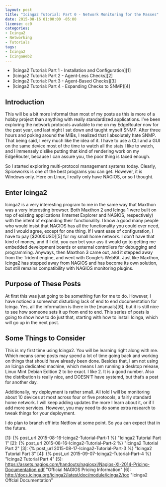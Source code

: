 ```yaml
---
layout: post
title: "Icinga2 Tutorial: Part 0 - Network Monitoring for the Masses"
date: 2015-08-16 01:00:00 -05:00
license: cc0
categories:
- Icinga2
- Networking
- Tutorials
tags:
- Icinga2
- IcingaWeb2
---
```

* [Icinga2 Tutorial: Part 1 - Installation and Configuration][1]
* [Icinga2 Tutorial: Part 2 - Agent-Less Checks][2]
* [Icinga2 Tutorial: Part 3 - Agent-Based Checks][3]
* [Icinga2 Tutorial: Part 4 - Expanding Checks to SNMP][4]

## Introduction ##
This will be a bit more informal than most of my posts as this is more of a
hobby project than anything with really standardized applications. I’ve been
exploring the network protocols available to me on my EdgeRouter now for the
past year, and last night I sat down and taught myself SNMP. After three
hours and poking around the MIBs, I realized that I absolutely hate SNMP.
That being said, I very much like the idea of it. I have to use a CLI and
a GUI on the same device most of the time to watch all the stats I like to
watch, and I immensely dislike putting that kind of rendering work on my
EdgeRouter, because I can assure you, the poor thing is taxed enough.

So I started exploring multi-protocol management systems today. Clearly,
Spiceworks is one of the best programs you can get. However, it is Windows
only. Here on Linux, I really only have NAGIOS, or so I thought.

## Enter Icinga2 ##
Icinga2 is a very interesting program to me in the same way that Maxthon
was a very interesting browser. Both Maxthon 2 and Icinga 1 were built on top
of existing applications (Internet Explorer and NAGIOS, respectively) with the
intent of expanding their functionality. I know a good many people who would
insist that NAGIOS has all the functionality you could ever need, and I would
agree, except for one thing. If I want ease of configuration, I have to pay
[$2000USD][5] for my small home network. I don’t have that kind of money, and
if I did, you can bet your ass it would go to getting me embedded development
boards or external controllers for debugging and programming. Anyways, then
Maxthon 3 came out, and it stepped away from the Trident engine, and went with
Google’s WebKit. Just like Maxthon, Icinga2 has stepped away from NAGIOS and has
become its own solution, but still remains compatibility with NAGIOS monitoring
plugins.

## Purpose of These Posts ##
At first this was just going to be something fun for me to do. However, I have
noticed a somewhat disturbing lack of end to end documentation for Icinga.
Yes, all the information is there in the [manuals][6], but it is still nice to
see how someone sets it up from end to end. This series of posts is going to
show how to do just that, starting with how to install Icinga, which will go up
in the next post.

## Some Things to Consider ##
This is my first time using Icinga2. You will be learning right along with me.
Which means some posts may spend a lot of time going back and working on things
that should have already been done. Besides that, I am not using an Icinga
dedicated machine, which means I am running a desktop release, Linux Mint
Debian Edition 2 to be exact. I like 2. It is a good number. Also the
distribution is really nice, and DOESN’T have systemd, but
that’s a post for another day.

Additionally, my deployment is rather small. All told I will be monitoring
about 10 devices at most across four or five protocols, a fairly standard home
network. I will keep adding updates the more I learn about it, or if I add more
services. However, you may need to do some extra research to tweak things for
your deployment.

I do plan to branch off into Netflow at some point. So you can expect
that in the future.

[1]:  {% post_url 2015-08-16-Icinga2-Tutorial-Part-1 %} "Icinga2 Tutorial Part 1"
[2]:  {% post_url 2015-08-16-Icinga2-Tutorial-Part-2 %} "Icinga2 Tutorial Part 2"
[3]:  {% post_url 2015-08-17-Icinga2-Tutorial-Part-3 %} "Icinga2 Tutorial Part 3"
[4]:  {% post_url 2015-09-07-Icinga2-Tutorial-Part-4 %} "Icinga2 Tutorial Part 4"
[5]: https://assets.nagios.com/handouts/nagiosxi/Nagios-XI-2014-Pricing-Documentation.pdf "Official NAGIOS Pricing Information"
[6]: http://docs.icinga.org/icinga2/latest/doc/module/icinga2/toc "Icinga2 Offcial Documentation"

